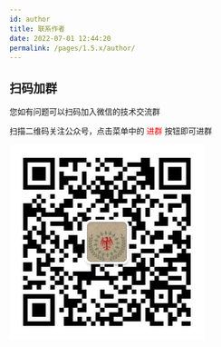 ```yaml
---
id: author
title: 联系作者
date: 2022-07-01 12:44:20
permalink: /pages/1.5.x/author/
---
```


## 扫码加群

您如有问题可以扫码加入微信的技术交流群

扫描二维码关注公众号，点击菜单中的 <font color="red">进群</font> 按钮即可进群

![avatar](/img/wx_qrcode.jpg)
